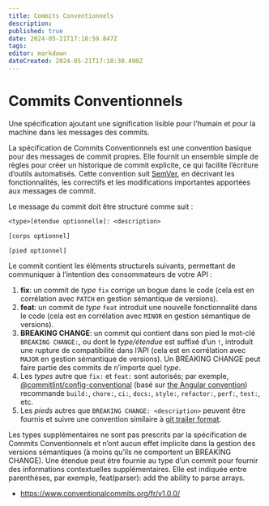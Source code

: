 ```yaml
---
title: Commits Conventionnels
description: 
published: true
date: 2024-05-21T17:18:59.847Z
tags: 
editor: markdown
dateCreated: 2024-05-21T17:18:30.490Z
---
```


# Commits Conventionnels

Une spécification ajoutant une signification lisible pour l'humain et pour la machine dans les messages des commits.

La spécification de Commits Conventionnels est une convention basique pour des messages de commit propres. Elle fournit un ensemble simple de règles pour créer un historique de commit explicite, ce qui facilite l’écriture d’outils automatisés. Cette convention suit [SemVer](http://semver.org/lang/fr/), en décrivant les fonctionnalités, les correctifs et les modifications importantes apportées aux messages de commit.

Le message du commit doit être structuré comme suit :

```txt
<type>[étendue optionnelle]: <description>

[corps optionnel]

[pied optionnel]
```

Le commit contient les éléments structurels suivants, permettant de communiquer à l’intention des consommateurs de votre API :

1. **fix**: un commit de *type* `fix` corrige un bogue dans le code (cela est en corrélation avec `PATCH` en gestion sémantique de versions).
2. **feat**: un commit de *type* `feat` introduit une nouvelle fonctionnalité dans le code (cela est en corrélation avec `MINOR` en gestion sémantique de versions).
3. **BREAKING CHANGE**: un commit qui contient dans son pied le mot-clé `BREAKING CHANGE:`, ou dont le *type/étendue* est suffixé d’un `!`, introduit une rupture de compatibilité dans l’API (cela est en corrélation avec `MAJOR` en gestion sémantique de versions). Un BREAKING CHANGE peut faire partie des commits de n’importe quel *type*.
4. Les *types* autre que `fix:` et `feat:` sont autorisés; par exemple, [@commitlint/config-conventional](https://github.com/conventional-changelog/commitlint/tree/master/%40commitlint/config-conventional) (basé sur [the Angular convention](https://github.com/angular/angular/blob/22b96b9/CONTRIBUTING.md#-commit-message-guidelines)) recommande `build:`, `chore:`, `ci:`, `docs:`, `style:`, `refactor:`, `perf:`, `test:`, etc.
5. Les *pieds* autres que `BREAKING CHANGE: <description>` peuvent être fournis et suivre une convention similaire à [git trailer format](https://git-scm.com/docs/git-interpret-trailers).

Les types supplémentaires ne sont pas prescrits par la spécification de Commits Conventionnels et n’ont aucun effet implicite dans la gestion des versions sémantiques (à moins qu’ils ne comportent un BREAKING CHANGE). Une étendue peut être fournie au type d’un commit pour fournir des informations contextuelles supplémentaires. Elle est indiquée entre parenthèses, par exemple, feat(parser): add the ability to parse arrays.

- <https://www.conventionalcommits.org/fr/v1.0.0/>